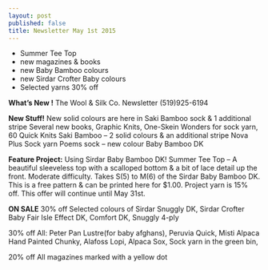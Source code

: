 ```yaml
---
layout: post
published: false
title: Newsletter May 1st 2015
---
```


-  Summer Tee Top
-  new magazines & books
-  new Baby Bamboo colours
-  new Sirdar Crofter Baby colours
-  Selected yarns 30% off

**What’s New !**
The Wool & Silk Co. Newsletter  (519)925-6194

**New Stuff!**
New solid colours are here in Saki Bamboo sock & 1 additional stripe
Several new books, Graphic Knits, One-Skein Wonders for sock yarn, 60 Quick Knits
Saki Bamboo – 2 solid colours & an additional stripe
Nova Plus Sock yarn 
Poems sock – new colour
Baby Bamboo DK

**Feature Project:**
Using Sirdar Baby Bamboo DK!
Summer Tee Top – A beautiful sleeveless top with a scalloped bottom & a bit of lace detail up the front. Moderate difficulty.  Takes S(5) to M(6) of the Sirdar Baby Bamboo DK. 
This is a free pattern & can be printed here for $1.00.  Project yarn is 15% off.  This offer will continue until May 31st.

**ON SALE**
30% off   Selected colours of Sirdar Snuggly DK, Sirdar Crofter Baby Fair Isle Effect DK, Comfort DK, Snuggly 4-ply

30% off   All:   Peter Pan Lustre(for baby afghans), Peruvia Quick, Misti Alpaca Hand Painted Chunky, Alafoss Lopi, Alpaca Sox, Sock yarn in the green bin, 

20% off  All magazines marked with a yellow dot 
